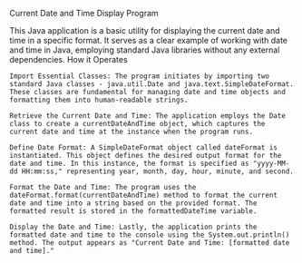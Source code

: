 Current Date and Time Display Program

This Java application is a basic utility for displaying the current date and time in a specific format. It serves as a clear example of working with date and time in Java, employing standard Java libraries without any external dependencies.
How it Operates

    Import Essential Classes: The program initiates by importing two standard Java classes - java.util.Date and java.text.SimpleDateFormat. These classes are fundamental for managing date and time objects and formatting them into human-readable strings.

    Retrieve the Current Date and Time: The application employs the Date class to create a currentDateAndTime object, which captures the current date and time at the instance when the program runs.

    Define Date Format: A SimpleDateFormat object called dateFormat is instantiated. This object defines the desired output format for the date and time. In this instance, the format is specified as "yyyy-MM-dd HH:mm:ss," representing year, month, day, hour, minute, and second.

    Format the Date and Time: The program uses the dateFormat.format(currentDateAndTime) method to format the current date and time into a string based on the provided format. The formatted result is stored in the formattedDateTime variable.

    Display the Date and Time: Lastly, the application prints the formatted date and time to the console using the System.out.println() method. The output appears as "Current Date and Time: [formatted date and time]."

